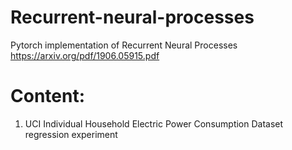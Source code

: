 # Recurrent-neural-processes
Pytorch implementation of Recurrent Neural Processes https://arxiv.org/pdf/1906.05915.pdf
# Content:
1) UCI Individual Household Electric Power Consumption Dataset regression experiment
